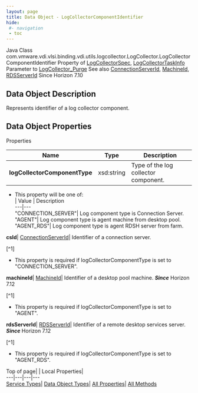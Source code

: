 ```yaml
---
layout: page
title: Data Object - LogCollectorComponentIdentifier
hide:
 #- navigation
 - toc
---
```






Java Class
    com.vmware.vdi.vlsi.binding.vdi.utils.logcollector.LogCollector.LogCollectorComponentIdentifier
Property of
     [LogCollectorSpec](vdi.utils.logcollector.LogCollector.LogCollectorSpec.md#field_detail), [LogCollectorTaskInfo](vdi.utils.logcollector.LogCollector.LogCollectorTaskInfo.md#field_detail)
Parameter to
     [LogCollector_Purge](vdi.utils.logcollector.LogCollector.md#purge)
See also
     [ConnectionServerId](vdi.entity.ConnectionServerId.md), [MachineId](vdi.entity.MachineId.md), [RDSServerId](vdi.entity.RDSServerId.md)
Since 
    Horizon 7.10

## Data Object Description 

Represents identifier of a log collector component. 

## Data Object Properties

Properties

Name |  Type |  Description   
---|---|---  
**logCollectorComponentType**|  xsd:string|  Type of the log collector component.   


  * This property will be one of:  
|  Value |  Description   
---|---  
"CONNECTION_SERVER"| Log component type is Connection Server.  
"AGENT"| Log component type is agent machine from desktop pool.  
"AGENT_RDS"| Log component type is agent RDSH server from farm.  

  
**csId**| [ConnectionServerId](vdi.entity.ConnectionServerId.md)|  Identifier of a connection server.   


[^1]
  * This property is required if logCollectorComponentType is set to "CONNECTION_SERVER".

  
**machineId**| [MachineId](vdi.entity.MachineId.md)|  Identifier of a desktop pool machine.  **_Since_** Horizon 7.12  


[^1]
  * This property is required if logCollectorComponentType is set to "AGENT".

  
**rdsServerId**| [RDSServerId](vdi.entity.RDSServerId.md)|  Identifier of a remote desktop services server.  **_Since_** Horizon 7.12  


[^1]
  * This property is required if logCollectorComponentType is set to "AGENT_RDS".

  
  
  
Top of page| | Local Properties|   
---|---|---|---  
[Service Types](index-mo_types.md)| [Data Object Types](index-do_types.md)| [All Properties](index-properties.md)| [All Methods](index-methods.md)  
  
  

